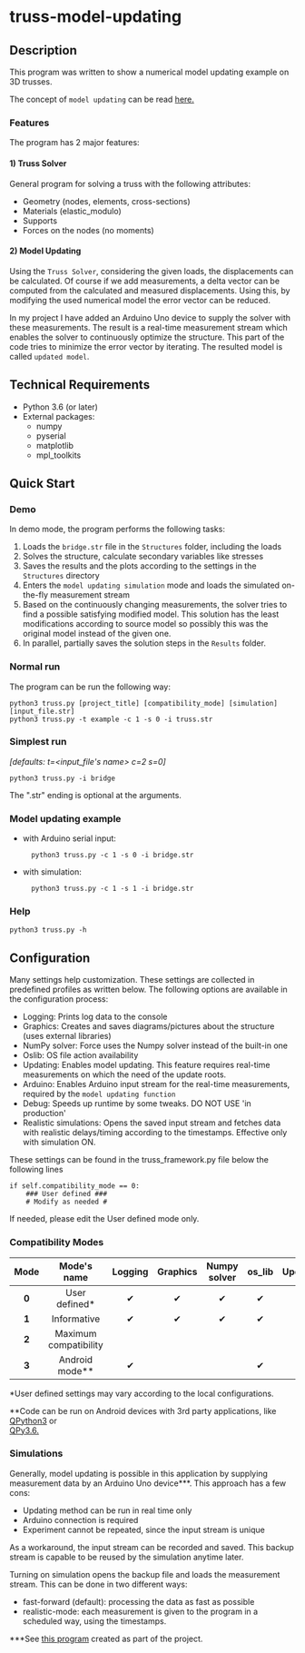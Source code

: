 # truss-model-updating

## Description

This program was written to show a numerical model updating example on 3D trusses. 

The concept of `model updating` can be read
[here.](https://upcommons.upc.edu/bitstream/handle/2099.1/20685/Tesina_RoserMarre.pdf)

### Features

The program has 2 major features:

#### 1) Truss Solver

General program for solving a truss with the following attributes:

* Geometry (nodes, elements, cross-sections)
* Materials (elastic_modulo)
* Supports
* Forces on the nodes (no moments)

#### 2) Model Updating

Using the `Truss Solver`, considering the given loads, the displacements can be calculated. Of course
if we add measurements, a delta vector can be computed from the calculated and measured displacements.
Using this, by modifying the used numerical model the error vector can be reduced. 

In my project I have added an Arduino Uno device to supply the solver with these measurements.
The result is a real-time measurement stream which enables the solver to continuously optimize the structure.
This part of the code tries to minimize the error vector by iterating. The resulted model is called `updated model`.  

## Technical Requirements

* Python 3.6 (or later)
* External packages:
    * numpy
    * pyserial
    * matplotlib
    * mpl_toolkits

## Quick Start

### Demo

In demo mode, the program performs the following tasks:

1. Loads the `bridge.str` file in the `Structures` folder, including the loads
1. Solves the structure, calculate secondary variables like stresses
1. Saves the results and the plots according to the settings in the `Structures` directory
1. Enters the `model updating simulation` mode and loads the simulated on-the-fly measurement stream
1. Based on the continuously changing measurements, the solver tries to find a possible satisfying modified model.
This solution has the least modifications according to source model
so possibly this was the original model instead of the given one. 
1. In parallel, partially saves the solution steps in the `Results` folder.

### Normal run

The program can be run the following way:

    python3 truss.py [project_title] [compatibility_mode] [simulation] [input_file.str]
    python3 truss.py -t example -c 1 -s 0 -i truss.str  

### Simplest run

*[defaults: t=<input_file's name> c=2 s=0]*

    python3 truss.py -i bridge
    
The ".str" ending is optional at the arguments.
    
### Model updating example

* with Arduino serial input:

        python3 truss.py -c 1 -s 0 -i bridge.str

* with simulation:

        python3 truss.py -c 1 -s 1 -i bridge.str
        
### Help

    python3 truss.py -h

## Configuration

Many settings help customization. These settings are collected in predefined profiles as written below.
The following options are available in the configuration process:

* Logging: Prints log data to the console
* Graphics: Creates and saves diagrams/pictures about the structure (uses external libraries)
* NumPy solver: Force uses the Numpy solver instead of the built-in one
* Oslib: OS file action availability
* Updating: Enables model updating. This feature requires real-time measurements on which the need of the update roots.
* Arduino: Enables Arduino input stream for the real-time measurements, required by the `model updating function`
* Debug: Speeds up runtime by some tweaks. DO NOT USE 'in production'
* Realistic simulations: Opens the saved input stream and fetches data with realistic delays/timing according to the timestamps. Effective only with simulation ON.

These settings can be found in the truss_framework.py file below the following lines 

    if self.compatibility_mode == 0:
        ### User defined ###
        # Modify as needed #

If needed, please edit the User defined mode only.

### Compatibility Modes

Mode | Mode's name | Logging | Graphics | Numpy solver | os_lib | Updating | Arduino | Debug | Realistic simulation
:-------: | :---------: | :-----: | :------: | :------: |:------:| :------: | :------: | :------: | :------:
**0** | User defined* | ✔ | ✔ | ✔ | ✔ |   |   | ✔ |   
**1** | Informative | ✔ | ✔ | ✔ | ✔ | ✔ | ✔ |   | ✔ 
**2** | Maximum compatibility |  |  |  |  |  |  |  | ✔
**3** | Android mode** | ✔ |  |  | ✔ | ✔ |  |  | ✔  

*User defined settings may vary according to the local configurations.

**Code can be run on Android devices with 3rd party applications, like [QPython3](https://play.google.com/store/apps/details?id=org.qpython.qpy3) or [	
QPy3.6.](https://play.google.com/store/apps/details?id=org.qpython.qpy36)

### Simulations

Generally, model updating is possible in this application by supplying measurement data 
by an Arduino Uno device***.
This approach has a few cons:

* Updating method can be run in real time only
* Arduino connection is required
* Experiment cannot be repeated, since the input stream is unique

As a workaround, the input stream can be recorded and saved. This backup stream is capable to be
reused by the simulation anytime later.

Turning on simulation opens the backup file and loads the measurement stream. This can be done in two different ways:
* fast-forward (default): processing the data as fast as possible
* realistic-mode: each measurement is given to the program in a scheduled way, using the timestamps. 
 
 ***See [this program](https://github.com/szedlakmate/arduino-ultrasound-distance-measurement) created as part of the project.